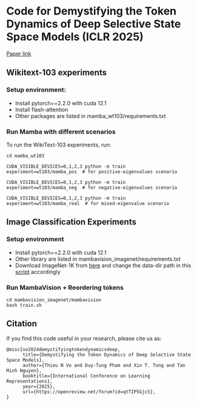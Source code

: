 # Code for Demystifying the Token Dynamics of Deep Selective State Space Models (ICLR 2025)

[Paper link](https://openreview.net/forum?id=qtTIP5Gjc5)

## Wikitext-103 experiments

### Setup environment: 
- Install pytorch==2.2.0 with cuda 12.1
- Install flash-attention
- Other packages are listed in mamba_wt103/requirements.txt

### Run Mamba with different scenarios
To run the WikiText-103 experiments, run:

```
cd mamba_wt103

CUDA_VISIBLE_DEVICES=0,1,2,3 python -m train experiment=wt103/mamba_pos  # for positive-eigenvalues scenario

CUDA_VISIBLE_DEVICES=0,1,2,3 python -m train experiment=wt103/mamba_neg  # for negative-eigenvalues scenario

CUDA_VISIBLE_DEVICES=0,1,2,3 python -m train experiment=wt103/mamba_real  # for mixed-eigenvalue scenario
```

## Image Classification Experiments

### Setup environment
- Install pytorch==2.2.0 with cuda 12.1
- Other library are listed in mambavision_imagenet/requirements.txt
- Download ImageNet-1K from [here](https://image-net.org/download.php) and change the data-dir path in this [script](mambavision/train.sh) accordingly

### Run MambaVision + Reordering tokens

```
cd mambavision_imagenet/mambavision
bash train.sh
```

## Citation
If you find this code useful in your research, please cite us as:

```
@misc{vo2024demystifyingtokendynamicsdeep,
      title={Demystifying the Token Dynamics of Deep Selective State Space Models}, 
      author={Thieu N Vo and Duy-Tung Pham and Xin T. Tong and Tan Minh Nguyen},
      booktitle={International Conference on Learning Representations},
      year={2025},
      url={https://openreview.net/forum?id=qtTIP5Gjc5}, 
}
```